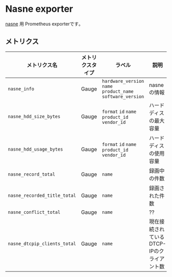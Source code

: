 # Nasne exporter

[nasne](https://www.jp.playstation.com/nasne/) 用 Prometheus exporterです｡

## メトリクス

| メトリクス名 | メトリクスタイプ | ラベル | 説明 |
| --- | --- | --- | --- |
| `nasne_info` | Gauge | `hardware_version` `name` `product_name` `software_version` | nasne の情報 |
| `nasne_hdd_size_bytes` | Gauge |`format` `id` `name` `product_id` `vendor_id` | ハードディスの最大容量 |
| `nasne_hdd_usage_bytes` | Gauge |`format` `id` `name` `product_id` `vendor_id` | ハードディスの使用容量 |
| `nasne_record_total` | Gauge |`name` | 録画中の件数 |
| `nasne_recorded_title_total` | Gauge |`name` | 録画された件数 |
| `nasne_conflict_total` | Gauge |`name` | ?? |
| `nasne_dtcpip_clients_total` | Gauge |`name` | 現在接続されているDTCP-IPのクライアント数 |
